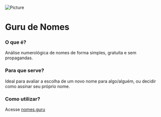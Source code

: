 ![Picture](http://nomes.guru/images/logo128.72eeb6d1.png)

# Guru de Nomes #

### O que é? ###
Análise numerológica de nomes de forma simples, gratuita e sem propagandas.

### Para que serve? ###
Ideal para avaliar a escolha de um novo nome para algo/alguém, ou decidir como assinar seu próprio nome.

### Como utilizar? ###
Acesse [nomes.guru](http://nomes.guru)